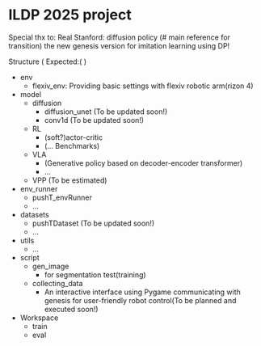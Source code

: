 # ILDP 2025 project
Special thx to:
Real Stanford: diffusion policy (# main reference for transition)
the new genesis version for imitation learning using DP!

Structure ( Expected:( )
- env
  - flexiv_env: Providing basic settings with flexiv robotic arm(rizon 4)
- model
  - diffusion
    - diffusion_unet (To be updated soon!)
    - conv1d (To be updated soon!)
  - RL
    - (soft?)actor-critic
    - (... Benchmarks)
  - VLA
    - (Generative policy based on decoder-encoder transformer)
    - ...
  - VPP (To be estimated)
- env_runner
  - pushT_envRunner
  - ... 
- datasets
  - pushTDataset (To be updated soon!)
  - ...
- utils
  - ...
- script
  - gen_image
    - for segmentation test(training)
  - collecting_data
    - An interactive interface using Pygame communicating with genesis for user-friendly robot control(To be planned and executed soon!)   
- Workspace
  - train
  - eval
